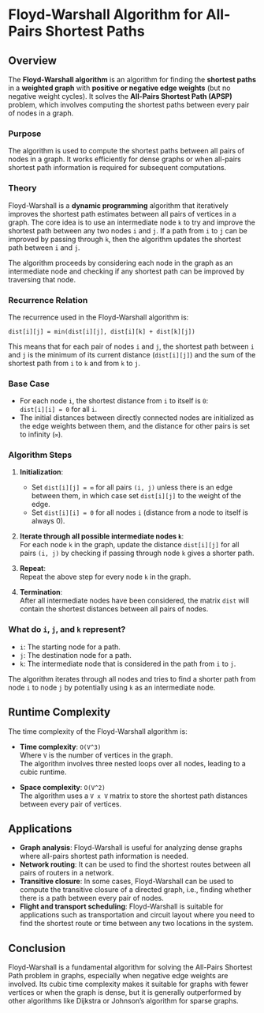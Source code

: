 # Floyd-Warshall Algorithm for All-Pairs Shortest Paths

## Overview

The **Floyd-Warshall algorithm** is an algorithm for finding the **shortest paths** in a **weighted graph** with **positive or negative edge weights** (but no negative weight cycles). It solves the **All-Pairs Shortest Path (APSP)** problem, which involves computing the shortest paths between every pair of nodes in a graph.

### Purpose
The algorithm is used to compute the shortest paths between all pairs of nodes in a graph. It works efficiently for dense graphs or when all-pairs shortest path information is required for subsequent computations.

### Theory

Floyd-Warshall is a **dynamic programming** algorithm that iteratively improves the shortest path estimates between all pairs of vertices in a graph. The core idea is to use an intermediate node `k` to try and improve the shortest path between any two nodes `i` and `j`. If a path from `i` to `j` can be improved by passing through `k`, then the algorithm updates the shortest path between `i` and `j`.

The algorithm proceeds by considering each node in the graph as an intermediate node and checking if any shortest path can be improved by traversing that node.

### Recurrence Relation

The recurrence used in the Floyd-Warshall algorithm is:

`dist[i][j] = min(dist[i][j], dist[i][k] + dist[k][j])`

This means that for each pair of nodes `i` and `j`, the shortest path between `i` and `j` is the minimum of its current distance (`dist[i][j]`) and the sum of the shortest path from `i` to `k` and from `k` to `j`.

### Base Case

- For each node `i`, the shortest distance from `i` to itself is `0`:  
  `dist[i][i] = 0` for all `i`.
- The initial distances between directly connected nodes are initialized as the edge weights between them, and the distance for other pairs is set to infinity (`∞`).

### Algorithm Steps

1. **Initialization**:  
   - Set `dist[i][j] = ∞` for all pairs `(i, j)` unless there is an edge between them, in which case set `dist[i][j]` to the weight of the edge.
   - Set `dist[i][i] = 0` for all nodes `i` (distance from a node to itself is always 0).

2. **Iterate through all possible intermediate nodes `k`**:  
   For each node `k` in the graph, update the distance `dist[i][j]` for all pairs `(i, j)` by checking if passing through node `k` gives a shorter path.

3. **Repeat**:  
   Repeat the above step for every node `k` in the graph.

4. **Termination**:  
   After all intermediate nodes have been considered, the matrix `dist` will contain the shortest distances between all pairs of nodes.

### What do `i`, `j`, and `k` represent?

- `i`: The starting node for a path.
- `j`: The destination node for a path.
- `k`: The intermediate node that is considered in the path from `i` to `j`.

The algorithm iterates through all nodes and tries to find a shorter path from node `i` to node `j` by potentially using `k` as an intermediate node.

## Runtime Complexity

The time complexity of the Floyd-Warshall algorithm is:

- **Time complexity**: `O(V^3)`  
  Where `V` is the number of vertices in the graph.  
  The algorithm involves three nested loops over all nodes, leading to a cubic runtime.

- **Space complexity**: `O(V^2)`  
  The algorithm uses a `V x V` matrix to store the shortest path distances between every pair of vertices.

## Applications

- **Graph analysis**: Floyd-Warshall is useful for analyzing dense graphs where all-pairs shortest path information is needed.
- **Network routing**: It can be used to find the shortest routes between all pairs of routers in a network.
- **Transitive closure**: In some cases, Floyd-Warshall can be used to compute the transitive closure of a directed graph, i.e., finding whether there is a path between every pair of nodes.
- **Flight and transport scheduling**: Floyd-Warshall is suitable for applications such as transportation and circuit layout where you need to find the shortest route or time between any two locations in the system.

## Conclusion

Floyd-Warshall is a fundamental algorithm for solving the All-Pairs Shortest Path problem in graphs, especially when negative edge weights are involved. Its cubic time complexity makes it suitable for graphs with fewer vertices or when the graph is dense, but it is generally outperformed by other algorithms like Dijkstra or Johnson’s algorithm for sparse graphs.

